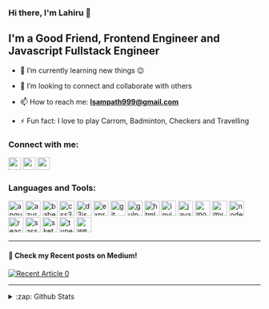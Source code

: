 ### Hi there, I'm Lahiru  👋

## I'm a Good Friend, Frontend Engineer and Javascript Fullstack Engineer

- 🔭 I’m currently learning new things :wink:

- 👯 I’m looking to connect and collaborate with others

- 📫 How to reach me: **lsampath999@gmail.com**

- ⚡ Fun fact: I love to play Carrom, Badminton, Checkers and Travelling

### Connect with me:
<p>
<a href="https://www.twitter.com/lahiruzz"><img src="https://img.shields.io/badge/twitter-%231DA1F2.svg?&style=for-the-badge&logo=twitter&logoColor=white" height=25></a>
<a href="https://linkedin.com/in/lahirujayamanna"><img src="https://img.shields.io/badge/linkedin-%230077B5.svg?&style=for-the-badge&logo=linkedin&logoColor=white" height=25></a>
<a href="https://medium.com/@lsampath999"><img src="https://img.shields.io/badge/medium-%2312100E.svg?&style=for-the-badge&logo=medium&logoColor=white" height=25></a>
</p>

### Languages and Tools:

<p align="left"><img src="https://cdn.svgporn.com/logos/angular-icon.svg" alt="angular" width="30" height="30"/> <img src="https://www.vectorlogo.zone/logos/microsoft_azure/microsoft_azure-icon.svg" alt="azure" width="30" height="30"/> <img src="https://www.vectorlogo.zone/logos/babeljs/babeljs-icon.svg" alt="babel" width="30" height="30"/> <img src="https://cdn.svgporn.com/logos/css-3.svg" alt="css3" width="30" height="30"/> <img src="https://cdn.svgporn.com/logos/d3.svg" alt="d3js" width="30" height="30"/> <img src="https://cdn.svgporn.com/logos/express.svg" alt="express" width="30" height="30"/> <img src="https://www.vectorlogo.zone/logos/git-scm/git-scm-icon.svg" alt="git" width="30" height="30"/> <img src="https://cdn.svgporn.com/logos/gulp.svg" alt="gulp" width="30" height="30"/> <img src="https://cdn.svgporn.com/logos/html-5.svg" alt="html5" width="30" height="30"/> <img src="https://www.vectorlogo.zone/logos/invisionapp/invisionapp-icon.svg" alt="invision" width="30" height="30"/> <img src="https://cdn.svgporn.com/logos/javascript.svg" alt="javascript" width="30" height="30"/> <img src="https://cdn.svgporn.com/logos/mongodb.svg" alt="mongodb" width="30" height="30"/> <img src="https://cdn.svgporn.com/logos/mysql.svg" alt="mysql" width="30" height="30"/> <img src="https://cdn.svgporn.com/logos/nodejs-icon.svg" alt="nodejs" width="30" height="30"/> <img src="https://cdn.svgporn.com/logos/react.svg" alt="react" width="30" height="30"/> <img src="https://cdn.svgporn.com/logos/node-sass.svg" alt="sass" width="30" height="30"/> <img src="https://www.vectorlogo.zone/logos/sketchapp/sketchapp-icon.svg" alt="sketch" width="30" height="30"/> <img src="https://cdn.svgporn.com/logos/typescript-icon.svg" alt="typescript" width="30" height="30"/> <img src="https://cdn.svgporn.com/logos/webpack.svg" alt="webpack" width="30" height="30"/></p>

---

#### 📝 Check my Recent posts on Medium! 
<a target="_blank" href="https://github-readme-medium-recent-article.vercel.app/medium/@lsampath999/0"><img src="https://github-readme-medium-recent-article.vercel.app/medium/@lsampath999/0" alt="Recent Article 0"></a>

---
<details>
  <summary>:zap: Github Stats</summary>
  <img align="left" alt="Lahiru's Github Stats" 
       src="https://github-readme-stats.vercel.app/api?username=lahiruz&show_icons=true&hide_border=true&theme=dark&count_private=true" />
</details>

